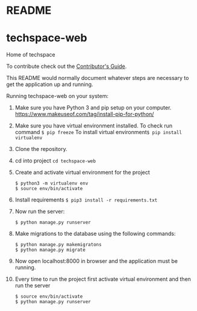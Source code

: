 # README

# techspace-web
Home of techspace

To contribute check out the [Contributor's Guide][COGG]. 

[COGG]: /contribution-guide.md

This README would normally document whatever steps are necessary to get the
application up and running.

Running techspace-web on your system:

1. Make sure you have Python 3 and pip setup on your computer. 
   https://www.makeuseof.com/tag/install-pip-for-python/
2. Make sure you have virtual environment installed.
   To check run command ```$ pip freeze```
   To install virtual environment``` $ pip install virtualenv ```
   
3. Clone the repository.
4. cd into project ```cd techspace-web```
5. Create and activate virtual environment for the project
   ```
   $ python3 -m virtualenv env
   $ source env/bin/activate
   ```
6. Install requirements
   ```$ pip3 install -r requirements.txt```
   
7. Now run the server:
   ```
   $ python manage.py runserver
   ```
  
8. Make migrations to the database using the following commands:
   ```
   $ python manage.py makemigratons
   $ python manage.py migrate
   ```

9. Now open localhost:8000 in browser and the application must be running.

10. Every time to run the project first activate virtual environment and then run the server
    ```
    $ source env/bin/activate
    $ python manage.py runserver
    ```
